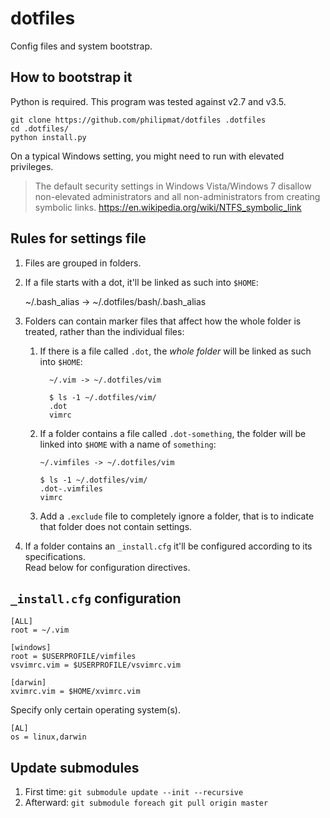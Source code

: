 dotfiles
========

Config files and system bootstrap.

## How to bootstrap it

Python is required. This program was tested against v2.7 and v3.5.

```
git clone https://github.com/philipmat/dotfiles .dotfiles
cd .dotfiles/
python install.py
```

On a typical Windows setting, you might need to run with elevated
privileges.

>  The default security settings in Windows Vista/Windows 7 disallow 
   non-elevated administrators and all non-administrators from creating 
   symbolic links.
   https://en.wikipedia.org/wiki/NTFS_symbolic_link
   

## Rules for settings file

1. Files are grouped in folders.
2. If a file starts with a dot, it'll be linked as such into `$HOME`:

    ~/.bash_alias -> ~/.dotfiles/bash/.bash_alias

3. Folders can contain marker files that affect how the whole folder is treated,
   rather than the individual files:
   
   1. If there is a file called `.dot`, the *whole folder* will be linked
      as such into `$HOME`:

            ~/.vim -> ~/.dotfiles/vim

            $ ls -1 ~/.dotfiles/vim/
            .dot
            vimrc

    2. If a folder contains a file called `.dot-something`, the folder
       will be linked into `$HOME` with a name of `something`:

           ~/.vimfiles -> ~/.dotfiles/vim

           $ ls -1 ~/.dotfiles/vim/
           .dot-.vimfiles
           vimrc
    
    3. Add a `.exclude` file to completely ignore a folder,
       that is to indicate that folder does not contain settings.

4. If a folder contains an `_install.cfg` it'll be configured according to its 
   specifications.  
   Read below for configuration directives.

## `_install.cfg` configuration
```
[ALL]
root = ~/.vim

[windows]
root = $USERPROFILE/vimfiles
vsvimrc.vim = $USERPROFILE/vsvimrc.vim

[darwin]
xvimrc.vim = $HOME/xvimrc.vim
```

Specify only certain operating system(s).
```
[AL]
os = linux,darwin
```

## Update submodules

1. First time: `git submodule update --init --recursive`
2. Afterward: `git submodule foreach git pull origin master`
